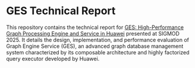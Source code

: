 # GES Technical Report 
This repository contains the technical report for [GES: High-Performance Graph Processing Engine and Service in Huawei](https://doi.org/10.1145/3722212.3724439) presented at SIGMOD 2025. It details the design, implementation, and performance evaluation of Graph Engine Service (GES), an advanced graph database management system characterized by its composable architecture and highly factorized query executor developed by Huawei.
